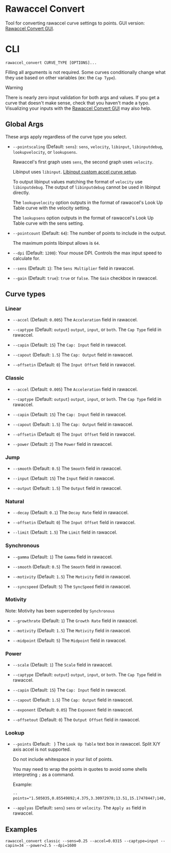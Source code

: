 # Rawaccel Convert

Tool for converting rawaccel curve settings to points. GUI version: [Rawaccel Convert GUI](https://github.com/Kuuuube/rawaccel-convert-gui).

# CLI

```
rawaccel_convert CURVE_TYPE [OPTIONS]...
```

Filling all arguments is not required. Some curves conditionally change what they use based on other variables (ex: the `Cap Type`).

> [!WARNING]
> There is nearly zero input validation for both args and values. If you get a curve that doesn't make sense, check that you haven't made a typo. Visualizing your inputs with the [Rawaccel Convert GUI](https://github.com/Kuuuube/rawaccel-convert-gui) may also help.

## Global Args

These args apply regardless of the curve type you select.

- `--pointscaling` (Default: `sens`): `sens`, `velocity`, `libinput`, `libinputdebug`, `lookupvelocity`, or `lookupsens`.

    Rawaccel's first graph uses `sens`, the second graph uses `velocity`.

    Libinput uses `libinput`. [Libinput custom accel curve setup](./docs/libinput.md).

    To output libinput values matching the format of `velocity` use `libinputdebug`. The output of `libinputdebug` cannot be used in libinput directly.

    The `lookupvelocity` option outputs in the format of rawaccel's Look Up Table curve with the velocity setting.

    The `lookupsens` option outputs in the format of rawaccel's Look Up Table curve with the sens setting.

- `--pointcount` (Default: `64`): The number of points to include in the output.

    The maximum points libinput allows is `64`.

- `--dpi` (Default: `1200`): Your mouse DPI. Controls the max input speed to calculate for.

- `--sens` (Default: `1`): The `Sens Multiplier` field in rawaccel.

- `--gain` (Default: `true`): `true` or `false`. The `Gain` checkbox in rawaccel.

## Curve types

### Linear

- `--accel` (Default: `0.005`) The `Acceleration` field in rawaccel.

- `--captype` (Default: `output`) `output`, `input`, or `both`. The `Cap Type` field in rawaccel.

- `--capin` (Default: `15`) The `Cap: Input` field in rawaccel.

- `--capout` (Default: `1.5`) The `Cap: Output` field in rawaccel.

- `--offsetin` (Default: `0`) The `Input Offset` field in rawaccel.

### Classic

- `--accel` (Default: `0.005`) The `Acceleration` field in rawaccel.

- `--captype` (Default: `output`) `output`, `input`, or `both`. The `Cap Type` field in rawaccel.

- `--capin` (Default: `15`) The `Cap: Input` field in rawaccel.

- `--capout` (Default: `1.5`) The `Cap: Output` field in rawaccel.

- `--offsetin` (Default: `0`) The `Input Offset` field in rawaccel.

- `--power` (Default: `2`) The `Power` field in rawaccel.

### Jump

- `--smooth` (Default: `0.5`) The `Smooth` field in rawaccel.

- `--input` (Default: `15`) The `Input` field in rawaccel.

- `--output` (Default: `1.5`) The `Output` field in rawaccel.

### Natural

- `--decay` (Default: `0.1`) The `Decay Rate` field in rawaccel.

- `--offsetin` (Default: `0`) The `Input Offset` field in rawaccel.

- `--limit` (Default: `1.5`) The `Limit` field in rawaccel.

### Synchronous

- `--gamma` (Default: `1`) The `Gamma` field in rawaccel.

- `--smooth` (Default: `0.5`) The `Smooth` field in rawaccel.

- `--motivity` (Default: `1.5`) The `Motivity` field in rawaccel.

- `--syncspeed` (Default: `5`) The `SyncSpeed` field in rawaccel.

### Motivity

Note: Motivity has been superceded by `Synchronous`

- `--growthrate` (Default: `1`) The `Growth Rate` field in rawaccel.

- `--motivity` (Default: `1.5`) The `Motivity` field in rawaccel.

- `--midpoint` (Default: `5`) The `Midpoint` field in rawaccel.

### Power

- `--scale` (Default: `1`) The `Scale` field in rawaccel.

- `--captype` (Default: `output`) `output`, `input`, or `both`. The `Cap Type` field in rawaccel.

- `--capin` (Default: `15`) The `Cap: Input` field in rawaccel.

- `--capout` (Default: `1.5`) The `Cap: Output` field in rawaccel.

- `--exponent` (Default: `0.05`) The `Exponent` field in rawaccel.

- `--offsetout` (Default: `0`) The `Output Offset` field in rawaccel.

### Lookup

- `--points` (Default: ` `) The `Look Up Table` text box in rawaccel. Split X/Y axis accel is not supported.

    Do not include whitespace in your list of points.

    You may need to wrap the points in quotes to avoid some shells interpreting `;` as a command.

    Example:
    ```
    --points="1.505035,0.85549892;4.375,3.30972978;13.51,15.17478447;140,354.7026875;"
    ```

- `--applyas` (Default: `sens`) `sens` or `velocity`. The `Apply as` field in rawaccel.

## Examples

```
rawaccel_convert classic --sens=0.25 --accel=0.0315 --captype=input --capin=34 --power=2.5 --dpi=1600
```

